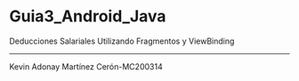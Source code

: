 # Guia3_Android_Java
Deducciones Salariales Utilizando Fragmentos y ViewBinding

___________________________________________________________________________________________________________________________________________________________________________________
Kevin Adonay Martínez Cerón-MC200314
